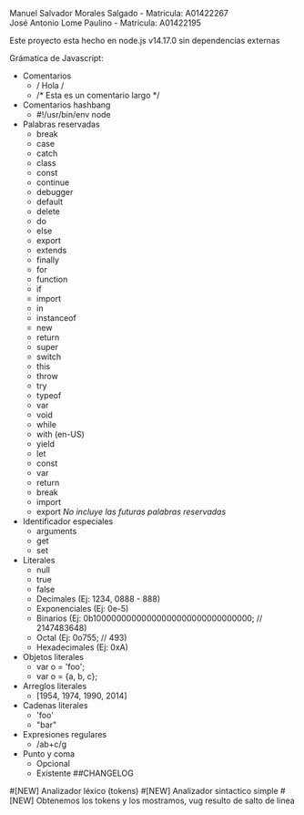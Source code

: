 Manuel Salvador Morales Salgado - Matricula: A01422267 <br/>
José Antonio Lome Paulino - Matricula: A01422195

Este proyecto esta hecho en node.js v14.17.0 sin dependencias externas

Grámatica de Javascript:
- Comentarios
  - / Hola /
  - /* Esta es un comentario largo */
- Comentarios hashbang
  - #!/usr/bin/env node
- Palabras reservadas
  - break
  - case
  - catch
  - class
  - const
  - continue
  - debugger
  - default
  - delete
  - do
  - else
  - export
  - extends
  - finally
  - for
  - function
  - if
  - import
  - in
  - instanceof
  - new
  - return
  - super
  - switch
  - this
  - throw
  - try
  - typeof
  - var
  - void
  - while
  - with (en-US)
  - yield
  - let
  - const
  - var
  - return
  - break
  - import
  - export
*No incluye las futuras palabras reservadas*
- Identificador especiales 
  - arguments
  - get
  - set
- Literales
  - null 
  - true
  - false
  - Decimales (Ej: 1234, 0888 - 888)
  - Exponenciales (Ej: 0e-5)
  - Binarios (Ej: 0b10000000000000000000000000000000; // 2147483648)
  - Octal (Ej: 0o755; // 493)
  - Hexadecimales (Ej: 0xA)
- Objetos literales 
  - var o = 'foo';
  - var o = {a, b, c};
- Arreglos literales 
  - [1954, 1974, 1990, 2014]
- Cadenas literales 
  - 'foo'
  - "bar"
- Expresiones regulares
  - /ab+c/g
- Punto y coma 
  - Opcional
  - Existente
##CHANGELOG

#[NEW] Analizador léxico (tokens)
#[NEW] Analizador sintactico simple
#[NEW] Obtenemos los tokens y los mostramos, vug resulto de salto de linea
